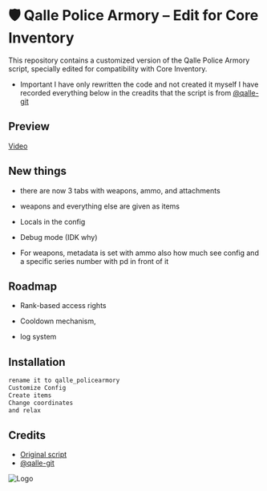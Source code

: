 

# 🛡️ Qalle Police Armory – Edit for Core Inventory


This repository contains a customized version of the Qalle Police Armory script, specially edited for compatibility with Core Inventory.



- Important I have only rewritten the code and not created it myself I have recorded everything below in the creadits that the script is from [@qalle-git](https://github.com/qalle-git/qalle_policearmory)


## Preview
[Video](https://images.guns.lol/jldNy.mp4)
## New things

- there are now 3 tabs with weapons, ammo, and attachments

- weapons and everything else are given as items

- Locals in the config

- Debug mode (IDK why)

- For weapons, metadata is set with ammo also how much see config and a specific series number with pd in front of it

## Roadmap

- Rank-based access rights

- Cooldown mechanism,

- log system 


## Installation

```bash
rename it to qalle_policearmory
Customize Config
Create items 
Change coordinates 
and relax
```
    
## Credits

- [Original script](https://github.com/qalle-git/qalle_policearmory)
- [@qalle-git](https://github.com/qalle-git/qalle_policearmory)


![Logo](https://images.guns.lol/Frik3.png)

